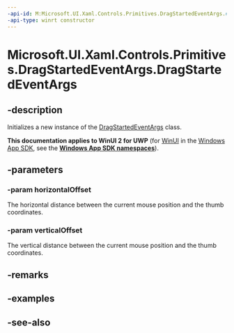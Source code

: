 ```yaml
---
-api-id: M:Microsoft.UI.Xaml.Controls.Primitives.DragStartedEventArgs.#ctor(System.Double,System.Double)
-api-type: winrt constructor
---
```


<!-- Method syntax
public DragStartedEventArgs(System.Double horizontalOffset, System.Double verticalOffset)
-->

# Microsoft.UI.Xaml.Controls.Primitives.DragStartedEventArgs.DragStartedEventArgs

## -description
Initializes a new instance of the [DragStartedEventArgs](dragstartedeventargs.md) class.

**This documentation applies to WinUI 2 for UWP** (for [WinUI](/windows/apps/winui/winui3/) in the [Windows App SDK](/windows/apps/windows-app-sdk/), see the **[Windows App SDK namespaces](/windows/windows-app-sdk/api/winrt/)**).

## -parameters
### -param horizontalOffset
The horizontal distance between the current mouse position and the thumb coordinates.

### -param verticalOffset
The vertical distance between the current mouse position and the thumb coordinates.

## -remarks

## -examples

## -see-also
